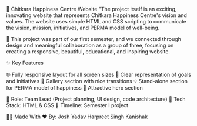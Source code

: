 💫 Chitkara Happiness Centre Website
"The project itself is an exciting, innovating website that represents Chitkara Happiness Centre's vision and values. The website uses simple HTML and CSS scripting to communicate the vision, mission, initiatives, and PERMA model of well-being.

🚀 This project was part of our first semester, and we connected through design and meaningful collaboration as a group of three, focusing on creating a responsive, beautiful, educational, and inspiring website.

✨ Key Features

🌐 Fully responsive layout for all screen sizes
🎯 Clear representation of goals and initiatives
📸 Gallery section with nice transitions
💡 Stand-alone section for PERMA model of happiness
🎨 Attractive hero section

🔹 Role: Team Lead (Project planning, UI design, code architecture)
🔹 Tech Stack: HTML & CSS
🔹 Timeline: Semester I project

👨‍💻 Made With ❤️ By:
Josh Yadav
Harpreet Singh
Kanishak
